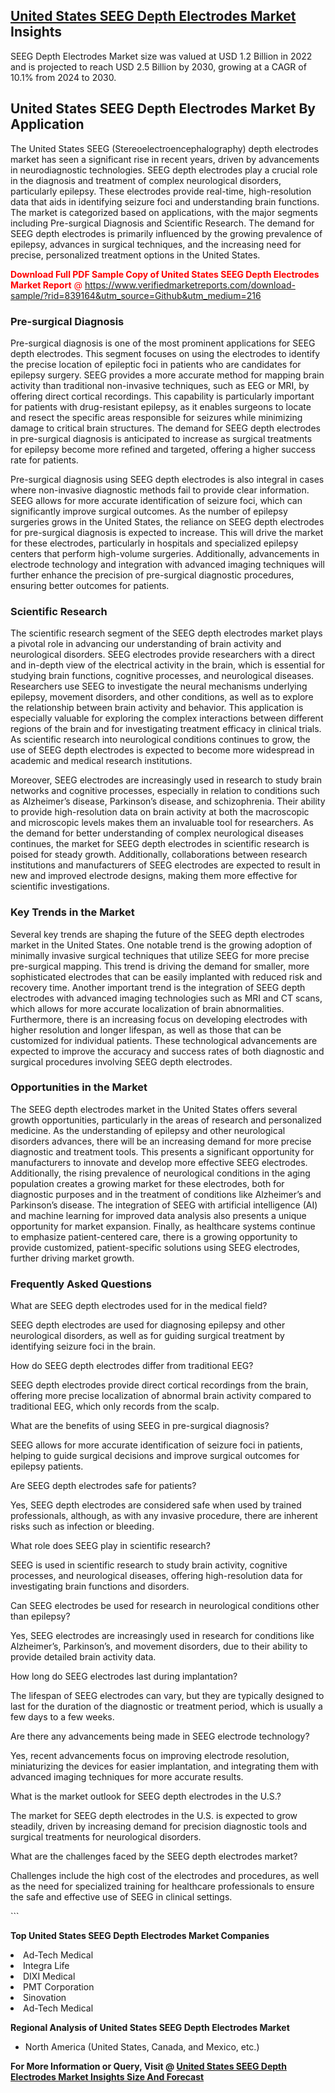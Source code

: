 <h2><a href="https://www.verifiedmarketreports.com/download-sample/?rid=839164&amp;utm_source=Github&amp;utm_medium=216" target="_blank">United States SEEG Depth Electrodes Market</a> Insights</h2><p>SEEG Depth Electrodes Market size was valued at USD 1.2 Billion in 2022 and is projected to reach USD 2.5 Billion by 2030, growing at a CAGR of 10.1% from 2024 to 2030.</p><p><h2>United States SEEG Depth Electrodes Market By Application</h2><p>The United States SEEG (Stereoelectroencephalography) depth electrodes market has seen a significant rise in recent years, driven by advancements in neurodiagnostic technologies. SEEG depth electrodes play a crucial role in the diagnosis and treatment of complex neurological disorders, particularly epilepsy. These electrodes provide real-time, high-resolution data that aids in identifying seizure foci and understanding brain functions. The market is categorized based on applications, with the major segments including Pre-surgical Diagnosis and Scientific Research. The demand for SEEG depth electrodes is primarily influenced by the growing prevalence of epilepsy, advances in surgical techniques, and the increasing need for precise, personalized treatment options in the United States.<p><span class=""><span style="color: #ff0000;"><strong>Download Full PDF Sample Copy of United States SEEG Depth Electrodes Market Report</strong> @ </span><a href="https://www.verifiedmarketreports.com/download-sample/?rid=839164&amp;utm_source=Github&amp;utm_medium=216" target="_blank">https://www.verifiedmarketreports.com/download-sample/?rid=839164&amp;utm_source=Github&amp;utm_medium=216</a></span></p></p><h3>Pre-surgical Diagnosis</h3><p>Pre-surgical diagnosis is one of the most prominent applications for SEEG depth electrodes. This segment focuses on using the electrodes to identify the precise location of epileptic foci in patients who are candidates for epilepsy surgery. SEEG provides a more accurate method for mapping brain activity than traditional non-invasive techniques, such as EEG or MRI, by offering direct cortical recordings. This capability is particularly important for patients with drug-resistant epilepsy, as it enables surgeons to locate and resect the specific areas responsible for seizures while minimizing damage to critical brain structures. The demand for SEEG depth electrodes in pre-surgical diagnosis is anticipated to increase as surgical treatments for epilepsy become more refined and targeted, offering a higher success rate for patients.<p>Pre-surgical diagnosis using SEEG depth electrodes is also integral in cases where non-invasive diagnostic methods fail to provide clear information. SEEG allows for more accurate identification of seizure foci, which can significantly improve surgical outcomes. As the number of epilepsy surgeries grows in the United States, the reliance on SEEG depth electrodes for pre-surgical diagnosis is expected to increase. This will drive the market for these electrodes, particularly in hospitals and specialized epilepsy centers that perform high-volume surgeries. Additionally, advancements in electrode technology and integration with advanced imaging techniques will further enhance the precision of pre-surgical diagnostic procedures, ensuring better outcomes for patients.</p><h3>Scientific Research</h3><p>The scientific research segment of the SEEG depth electrodes market plays a pivotal role in advancing our understanding of brain activity and neurological disorders. SEEG electrodes provide researchers with a direct and in-depth view of the electrical activity in the brain, which is essential for studying brain functions, cognitive processes, and neurological diseases. Researchers use SEEG to investigate the neural mechanisms underlying epilepsy, movement disorders, and other conditions, as well as to explore the relationship between brain activity and behavior. This application is especially valuable for exploring the complex interactions between different regions of the brain and for investigating treatment efficacy in clinical trials. As scientific research into neurological conditions continues to grow, the use of SEEG depth electrodes is expected to become more widespread in academic and medical research institutions.<p>Moreover, SEEG electrodes are increasingly used in research to study brain networks and cognitive processes, especially in relation to conditions such as Alzheimer’s disease, Parkinson’s disease, and schizophrenia. Their ability to provide high-resolution data on brain activity at both the macroscopic and microscopic levels makes them an invaluable tool for researchers. As the demand for better understanding of complex neurological diseases continues, the market for SEEG depth electrodes in scientific research is poised for steady growth. Additionally, collaborations between research institutions and manufacturers of SEEG electrodes are expected to result in new and improved electrode designs, making them more effective for scientific investigations.</p><h3>Key Trends in the Market</h3><p>Several key trends are shaping the future of the SEEG depth electrodes market in the United States. One notable trend is the growing adoption of minimally invasive surgical techniques that utilize SEEG for more precise pre-surgical mapping. This trend is driving the demand for smaller, more sophisticated electrodes that can be easily implanted with reduced risk and recovery time. Another important trend is the integration of SEEG depth electrodes with advanced imaging technologies such as MRI and CT scans, which allows for more accurate localization of brain abnormalities. Furthermore, there is an increasing focus on developing electrodes with higher resolution and longer lifespan, as well as those that can be customized for individual patients. These technological advancements are expected to improve the accuracy and success rates of both diagnostic and surgical procedures involving SEEG depth electrodes.</p><h3>Opportunities in the Market</h3><p>The SEEG depth electrodes market in the United States offers several growth opportunities, particularly in the areas of research and personalized medicine. As the understanding of epilepsy and other neurological disorders advances, there will be an increasing demand for more precise diagnostic and treatment tools. This presents a significant opportunity for manufacturers to innovate and develop more effective SEEG electrodes. Additionally, the rising prevalence of neurological conditions in the aging population creates a growing market for these electrodes, both for diagnostic purposes and in the treatment of conditions like Alzheimer’s and Parkinson’s disease. The integration of SEEG with artificial intelligence (AI) and machine learning for improved data analysis also presents a unique opportunity for market expansion. Finally, as healthcare systems continue to emphasize patient-centered care, there is a growing opportunity to provide customized, patient-specific solutions using SEEG electrodes, further driving market growth.</p><h3>Frequently Asked Questions</h3><p>What are SEEG depth electrodes used for in the medical field?</p><p>SEEG depth electrodes are used for diagnosing epilepsy and other neurological disorders, as well as for guiding surgical treatment by identifying seizure foci in the brain.</p><p>How do SEEG depth electrodes differ from traditional EEG?</p><p>SEEG depth electrodes provide direct cortical recordings from the brain, offering more precise localization of abnormal brain activity compared to traditional EEG, which only records from the scalp.</p><p>What are the benefits of using SEEG in pre-surgical diagnosis?</p><p>SEEG allows for more accurate identification of seizure foci in patients, helping to guide surgical decisions and improve surgical outcomes for epilepsy patients.</p><p>Are SEEG depth electrodes safe for patients?</p><p>Yes, SEEG depth electrodes are considered safe when used by trained professionals, although, as with any invasive procedure, there are inherent risks such as infection or bleeding.</p><p>What role does SEEG play in scientific research?</p><p>SEEG is used in scientific research to study brain activity, cognitive processes, and neurological diseases, offering high-resolution data for investigating brain functions and disorders.</p><p>Can SEEG electrodes be used for research in neurological conditions other than epilepsy?</p><p>Yes, SEEG electrodes are increasingly used in research for conditions like Alzheimer’s, Parkinson’s, and movement disorders, due to their ability to provide detailed brain activity data.</p><p>How long do SEEG electrodes last during implantation?</p><p>The lifespan of SEEG electrodes can vary, but they are typically designed to last for the duration of the diagnostic or treatment period, which is usually a few days to a few weeks.</p><p>Are there any advancements being made in SEEG electrode technology?</p><p>Yes, recent advancements focus on improving electrode resolution, miniaturizing the devices for easier implantation, and integrating them with advanced imaging techniques for more accurate results.</p><p>What is the market outlook for SEEG depth electrodes in the U.S.?</p><p>The market for SEEG depth electrodes in the U.S. is expected to grow steadily, driven by increasing demand for precision diagnostic tools and surgical treatments for neurological disorders.</p><p>What are the challenges faced by the SEEG depth electrodes market?</p><p>Challenges include the high cost of the electrodes and procedures, as well as the need for specialized training for healthcare professionals to ensure the safe and effective use of SEEG in clinical settings.</p>```</p><p><strong>Top United States SEEG Depth Electrodes Market Companies</strong></p><div data-test-id=""><p><li>Ad-Tech Medical</li><li> Integra Life</li><li> DIXI Medical</li><li> PMT Corporation</li><li> Sinovation</li><li> Ad-Tech Medical</li></p><div><strong>Regional Analysis of&nbsp;United States SEEG Depth Electrodes Market</strong></div><ul><li dir="ltr"><p dir="ltr">North America&nbsp;(United States, Canada, and Mexico, etc.)</p></li></ul><p><strong>For More Information or Query, Visit @&nbsp;</strong><strong><a href="https://www.verifiedmarketreports.com/product/seeg-depth-electrodes-market/?utm_source=Github&amp;utm_medium=216" target="_blank">United States SEEG Depth Electrodes Market Insights Size And Forecast</a></strong></p></div>

